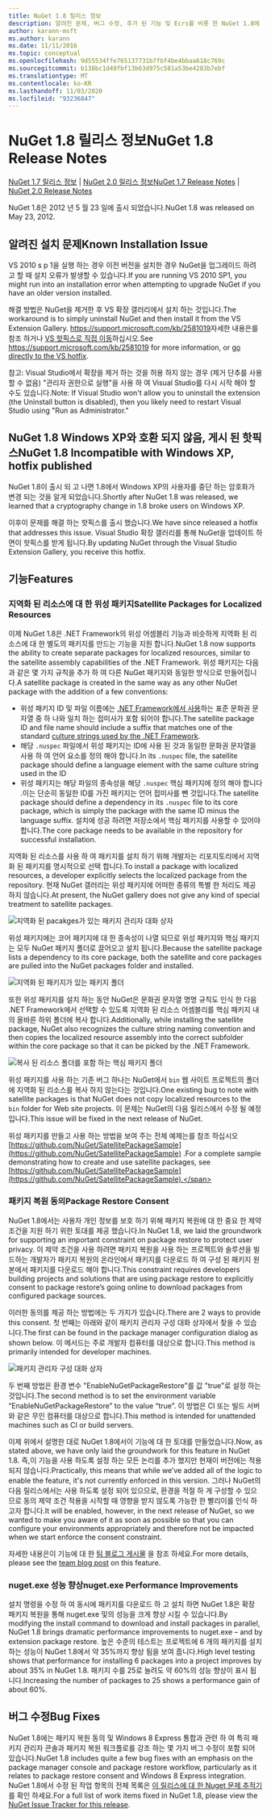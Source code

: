 ```yaml
---
title: NuGet 1.8 릴리스 정보
description: 알려진 문제, 버그 수정, 추가 된 기능 및 Ecrs를 비롯 한 NuGet 1.8에 대 한 릴리스 정보입니다.
author: karann-msft
ms.author: karann
ms.date: 11/11/2016
ms.topic: conceptual
ms.openlocfilehash: 9d55534ffe765137731b7fbf4be4bbaa618c769c
ms.sourcegitcommit: b138bc1d49fbf13b63d975c581a53be4283b7ebf
ms.translationtype: MT
ms.contentlocale: ko-KR
ms.lasthandoff: 11/03/2020
ms.locfileid: "93236847"
---
```

# <a name="nuget-18-release-notes"></a><span data-ttu-id="dfd0a-103">NuGet 1.8 릴리스 정보</span><span class="sxs-lookup"><span data-stu-id="dfd0a-103">NuGet 1.8 Release Notes</span></span>

<span data-ttu-id="dfd0a-104">[NuGet 1.7 릴리스 정보](../release-notes/nuget-1.7.md)  |  [NuGet 2.0 릴리스 정보](../release-notes/nuget-2.0.md)</span><span class="sxs-lookup"><span data-stu-id="dfd0a-104">[NuGet 1.7 Release Notes](../release-notes/nuget-1.7.md) | [NuGet 2.0 Release Notes](../release-notes/nuget-2.0.md)</span></span>

<span data-ttu-id="dfd0a-105">NuGet 1.8은 2012 년 5 월 23 일에 출시 되었습니다.</span><span class="sxs-lookup"><span data-stu-id="dfd0a-105">NuGet 1.8 was released on May 23, 2012.</span></span>

## <a name="known-installation-issue"></a><span data-ttu-id="dfd0a-106">알려진 설치 문제</span><span class="sxs-lookup"><span data-stu-id="dfd0a-106">Known Installation Issue</span></span>
<span data-ttu-id="dfd0a-107">VS 2010 s p 1을 실행 하는 경우 이전 버전을 설치한 경우 NuGet을 업그레이드 하려고 할 때 설치 오류가 발생할 수 있습니다.</span><span class="sxs-lookup"><span data-stu-id="dfd0a-107">If you are running VS 2010 SP1, you might run into an installation error when attempting to upgrade NuGet if you have an older version installed.</span></span>

<span data-ttu-id="dfd0a-108">해결 방법은 NuGet을 제거한 후 VS 확장 갤러리에서 설치 하는 것입니다.</span><span class="sxs-lookup"><span data-stu-id="dfd0a-108">The workaround is to simply uninstall NuGet and then install it from the VS Extension Gallery.</span></span>  <span data-ttu-id="dfd0a-109"><https://support.microsoft.com/kb/2581019>자세한 내용은를 참조 하거나 [VS 핫픽스로 직접 이동](http://bit.ly/vsixcertfix)하십시오.</span><span class="sxs-lookup"><span data-stu-id="dfd0a-109">See <https://support.microsoft.com/kb/2581019> for more information, or [go directly to the VS hotfix](http://bit.ly/vsixcertfix).</span></span>

<span data-ttu-id="dfd0a-110">참고: Visual Studio에서 확장을 제거 하는 것을 허용 하지 않는 경우 (제거 단추를 사용할 수 없음) "관리자 권한으로 실행"을 사용 하 여 Visual Studio를 다시 시작 해야 할 수도 있습니다.</span><span class="sxs-lookup"><span data-stu-id="dfd0a-110">Note: If Visual Studio won't allow you to uninstall the extension (the Uninstall button is disabled), then you likely need to restart Visual Studio using "Run as Administrator."</span></span>

## <a name="nuget-18-incompatible-with-windows-xp-hotfix-published"></a><span data-ttu-id="dfd0a-111">NuGet 1.8 Windows XP와 호환 되지 않음, 게시 된 핫픽스</span><span class="sxs-lookup"><span data-stu-id="dfd0a-111">NuGet 1.8 Incompatible with Windows XP, hotfix published</span></span>

<span data-ttu-id="dfd0a-112">NuGet 1.8이 출시 되 고 나면 1.8에서 Windows XP의 사용자를 중단 하는 암호화가 변경 되는 것을 알게 되었습니다.</span><span class="sxs-lookup"><span data-stu-id="dfd0a-112">Shortly after NuGet 1.8 was released, we learned that a cryptography change in 1.8 broke users on Windows XP.</span></span>

<span data-ttu-id="dfd0a-113">이후이 문제를 해결 하는 핫픽스를 출시 했습니다.</span><span class="sxs-lookup"><span data-stu-id="dfd0a-113">We have since released a hotfix that addresses this issue.</span></span>  <span data-ttu-id="dfd0a-114">Visual Studio 확장 갤러리를 통해 NuGet을 업데이트 하면이 핫픽스를 받게 됩니다.</span><span class="sxs-lookup"><span data-stu-id="dfd0a-114">By updating NuGet through the Visual Studio Extension Gallery, you receive this hotfix.</span></span>

## <a name="features"></a><span data-ttu-id="dfd0a-115">기능</span><span class="sxs-lookup"><span data-stu-id="dfd0a-115">Features</span></span>

### <a name="satellite-packages-for-localized-resources"></a><span data-ttu-id="dfd0a-116">지역화 된 리소스에 대 한 위성 패키지</span><span class="sxs-lookup"><span data-stu-id="dfd0a-116">Satellite Packages for Localized Resources</span></span>
<span data-ttu-id="dfd0a-117">이제 NuGet 1.8은 .NET Framework의 위성 어셈블리 기능과 비슷하게 지역화 된 리소스에 대 한 별도의 패키지를 만드는 기능을 지원 합니다.</span><span class="sxs-lookup"><span data-stu-id="dfd0a-117">NuGet 1.8 now supports the ability to create separate packages for localized resources, similar to the satellite assembly capabilities of the .NET Framework.</span></span>  <span data-ttu-id="dfd0a-118">위성 패키지는 다음과 같은 몇 가지 규칙을 추가 하 여 다른 NuGet 패키지와 동일한 방식으로 만들어집니다.</span><span class="sxs-lookup"><span data-stu-id="dfd0a-118">A satellite package is created in the same way as any other NuGet package with the addition of a few conventions:</span></span>

* <span data-ttu-id="dfd0a-119">위성 패키지 ID 및 파일 이름에는 [.NET Framework에서 사용](/openspecs/windows_protocols/ms-lcid/a9eac961-e77d-41a6-90a5-ce1a8b0cdb9c)하는 표준 문화권 문자열 중 하 나와 일치 하는 접미사가 포함 되어야 합니다.</span><span class="sxs-lookup"><span data-stu-id="dfd0a-119">The satellite package ID and file name should include a suffix that matches one of the standard [culture strings used by the .NET Framework](/openspecs/windows_protocols/ms-lcid/a9eac961-e77d-41a6-90a5-ce1a8b0cdb9c).</span></span>
* <span data-ttu-id="dfd0a-120">해당 `.nuspec` 파일에서 위성 패키지는 ID에 사용 된 것과 동일한 문화권 문자열을 사용 하 여 언어 요소를 정의 해야 합니다.</span><span class="sxs-lookup"><span data-stu-id="dfd0a-120">In its `.nuspec` file, the satellite package should define a language element with the same culture string used in the ID</span></span>
* <span data-ttu-id="dfd0a-121">위성 패키지는 해당 파일의 종속성을 해당 `.nuspec` 핵심 패키지에 정의 해야 합니다 .이는 단순히 동일한 ID를 가진 패키지는 언어 접미사를 뺀 것입니다.</span><span class="sxs-lookup"><span data-stu-id="dfd0a-121">The satellite package should define a dependency in its `.nuspec` file to its core package, which is simply the package with the same ID minus the language suffix.</span></span>  <span data-ttu-id="dfd0a-122">설치에 성공 하려면 저장소에서 핵심 패키지를 사용할 수 있어야 합니다.</span><span class="sxs-lookup"><span data-stu-id="dfd0a-122">The core package needs to be available in the repository for successful installation.</span></span>

<span data-ttu-id="dfd0a-123">지역화 된 리소스를 사용 하 여 패키지를 설치 하기 위해 개발자는 리포지토리에서 지역화 된 패키지를 명시적으로 선택 합니다.</span><span class="sxs-lookup"><span data-stu-id="dfd0a-123">To install a package with localized resources, a developer explicitly selects the localized package from the repository.</span></span> <span data-ttu-id="dfd0a-124">현재 NuGet 갤러리는 위성 패키지에 어떠한 종류의 특별 한 처리도 제공 하지 않습니다.</span><span class="sxs-lookup"><span data-stu-id="dfd0a-124">At present, the NuGet gallery does not give any kind of special treatment to satellite packages.</span></span>

![지역화 된 pacakges가 있는 패키지 관리자 대화 상자](./media/dlg-w-loc-packs.png)

<span data-ttu-id="dfd0a-126">위성 패키지에는 코어 패키지에 대 한 종속성이 나열 되므로 위성 패키지와 핵심 패키지는 모두 NuGet 패키지 폴더로 끌어오고 설치 됩니다.</span><span class="sxs-lookup"><span data-stu-id="dfd0a-126">Because the satellite package lists a dependency to its core package, both the satellite and core packages are pulled into the NuGet packages folder and installed.</span></span>

![지역화 된 패키지가 있는 패키지 폴더](./media/fldr-loc-packs.png)

<span data-ttu-id="dfd0a-128">또한 위성 패키지를 설치 하는 동안 NuGet은 문화권 문자열 명명 규칙도 인식 한 다음 .NET Framework에서 선택할 수 있도록 지역화 된 리소스 어셈블리를 핵심 패키지 내의 올바른 하위 폴더에 복사 합니다.</span><span class="sxs-lookup"><span data-stu-id="dfd0a-128">Additionally, while installing the satellite package, NuGet also recognizes the culture string naming convention and then copies the localized resource assembly into the correct subfolder within the core package so that it can be picked by the .NET Framework.</span></span>

![복사 된 리소스 폴더를 포함 하는 핵심 패키지 폴더](./media/fldr-copied-loc.png)

<span data-ttu-id="dfd0a-130">위성 패키지를 사용 하는 기존 버그 하나는 NuGet에서 `bin` 웹 사이트 프로젝트의 폴더에 지역화 된 리소스를 복사 하지 않는다는 것입니다.</span><span class="sxs-lookup"><span data-stu-id="dfd0a-130">One existing bug to note with satellite packages is that NuGet does not copy localized resources to the `bin` folder for Web site projects.</span></span>  <span data-ttu-id="dfd0a-131">이 문제는 NuGet의 다음 릴리스에서 수정 될 예정입니다.</span><span class="sxs-lookup"><span data-stu-id="dfd0a-131">This issue will be fixed in the next release of NuGet.</span></span>

<span data-ttu-id="dfd0a-132">위성 패키지를 만들고 사용 하는 방법을 보여 주는 전체 예제는를 참조 하십시오 [https://github.com/NuGet/SatellitePackageSample](https://github.com/NuGet/SatellitePackageSample) .</span><span class="sxs-lookup"><span data-stu-id="dfd0a-132">For a complete sample demonstrating how to create and use satellite packages, see [https://github.com/NuGet/SatellitePackageSample](https://github.com/NuGet/SatellitePackageSample).</span></span>

### <a name="package-restore-consent"></a><span data-ttu-id="dfd0a-133">패키지 복원 동의</span><span class="sxs-lookup"><span data-stu-id="dfd0a-133">Package Restore Consent</span></span>
<span data-ttu-id="dfd0a-134">NuGet 1.8에서는 사용자 개인 정보를 보호 하기 위해 패키지 복원에 대 한 중요 한 제약 조건을 지원 하기 위한 토대를 제공 했습니다.</span><span class="sxs-lookup"><span data-stu-id="dfd0a-134">In NuGet 1.8, we laid the groundwork for supporting an important constraint on package restore to protect user privacy.</span></span> <span data-ttu-id="dfd0a-135">이 제약 조건을 사용 하려면 패키지 복원을 사용 하는 프로젝트와 솔루션을 빌드하는 개발자가 패키지 복원의 온라인에서 패키지를 다운로드 하 여 구성 된 패키지 원본에서 패키지를 다운로드 해야 합니다.</span><span class="sxs-lookup"><span data-stu-id="dfd0a-135">This constraint requires developers building projects and solutions that are using package restore to explicitly consent to package restore’s going online to download packages from configured package sources.</span></span>

<span data-ttu-id="dfd0a-136">이러한 동의를 제공 하는 방법에는 두 가지가 있습니다.</span><span class="sxs-lookup"><span data-stu-id="dfd0a-136">There are 2 ways to provide this consent.</span></span> <span data-ttu-id="dfd0a-137">첫 번째는 아래와 같이 패키지 관리자 구성 대화 상자에서 찾을 수 있습니다.</span><span class="sxs-lookup"><span data-stu-id="dfd0a-137">The first can be found in the package manager configuration dialog as shown below.</span></span>  <span data-ttu-id="dfd0a-138">이 메서드는 주로 개발자 컴퓨터를 대상으로 합니다.</span><span class="sxs-lookup"><span data-stu-id="dfd0a-138">This method is primarily intended for developer machines.</span></span>

![패키지 관리자 구성 대화 상자](./media/pr-consent-configdlg.png)

<span data-ttu-id="dfd0a-140">두 번째 방법은 환경 변수 "EnableNuGetPackageRestore"를 값 "true"로 설정 하는 것입니다.</span><span class="sxs-lookup"><span data-stu-id="dfd0a-140">The second method is to set the environment variable “EnableNuGetPackageRestore” to the value “true”.</span></span>  <span data-ttu-id="dfd0a-141">이 방법은 CI 또는 빌드 서버와 같은 무인 컴퓨터를 대상으로 합니다.</span><span class="sxs-lookup"><span data-stu-id="dfd0a-141">This method is intended for unattended machines such as CI or build servers.</span></span>

<span data-ttu-id="dfd0a-142">이제 위에서 설명한 대로 NuGet 1.8에서이 기능에 대 한 토대를 만들었습니다.</span><span class="sxs-lookup"><span data-stu-id="dfd0a-142">Now, as stated above, we have only laid the groundwork for this feature in NuGet 1.8.</span></span>  <span data-ttu-id="dfd0a-143">즉,이 기능을 사용 하도록 설정 하는 모든 논리를 추가 했지만 현재이 버전에는 적용 되지 않습니다.</span><span class="sxs-lookup"><span data-stu-id="dfd0a-143">Practically, this means that while we’ve added all of the logic to enable the feature, it's not currently enforced in this version.</span></span> <span data-ttu-id="dfd0a-144">그러나 NuGet의 다음 릴리스에서는 사용 하도록 설정 되어 있으므로, 환경을 적절 하 게 구성할 수 있으므로 동의 제약 조건 적용을 시작할 때 영향을 받지 않도록 가능한 한 빨리이를 인식 하고자 합니다.</span><span class="sxs-lookup"><span data-stu-id="dfd0a-144">It will be enabled, however, in the next release of NuGet, so we wanted to make you aware of it as soon as possible so that you can configure your environments appropriately and therefore not be impacted when we start enforce the consent constraint.</span></span>

<span data-ttu-id="dfd0a-145">자세한 내용은이 기능에 대 한 [팀 블로그 게시물](http://blog.nuget.org/20120518/package-restore-and-consent.html) 을 참조 하세요.</span><span class="sxs-lookup"><span data-stu-id="dfd0a-145">For more details, please see the [team blog post](http://blog.nuget.org/20120518/package-restore-and-consent.html) on this feature.</span></span>

### <a name="nugetexe-performance-improvements"></a><span data-ttu-id="dfd0a-146">nuget.exe 성능 향상</span><span class="sxs-lookup"><span data-stu-id="dfd0a-146">nuget.exe Performance Improvements</span></span>
<span data-ttu-id="dfd0a-147">설치 명령을 수정 하 여 동시에 패키지를 다운로드 하 고 설치 하면 NuGet 1.8은 확장 패키지 복원을 통해 nuget.exe 및의 성능을 크게 향상 시킬 수 있습니다.</span><span class="sxs-lookup"><span data-stu-id="dfd0a-147">By modifying the install command to download and install packages in parallel, NuGet 1.8 brings dramatic performance improvements to nuget.exe – and by extension package restore.</span></span>  <span data-ttu-id="dfd0a-148">높은 수준의 테스트는 프로젝트에 6 개의 패키지를 설치 하는 성능이 NuGet 1.8에서 약 35%까지 향상 됨을 보여 줍니다.</span><span class="sxs-lookup"><span data-stu-id="dfd0a-148">High level testing shows that performance for installing 6 packages into a project improves by about 35% in NuGet 1.8.</span></span>  <span data-ttu-id="dfd0a-149">패키지 수를 25로 늘려도 약 60%의 성능 향상이 표시 됩니다.</span><span class="sxs-lookup"><span data-stu-id="dfd0a-149">Increasing the number of packages to 25 shows a performance gain of about 60%.</span></span>

## <a name="bug-fixes"></a><span data-ttu-id="dfd0a-150">버그 수정</span><span class="sxs-lookup"><span data-stu-id="dfd0a-150">Bug Fixes</span></span>
<span data-ttu-id="dfd0a-151">NuGet 1.8에는 패키지 복원 동의 및 Windows 8 Express 통합과 관련 하 여 특히 패키지 관리자 콘솔과 패키지 복원 워크플로를 강조 하는 몇 가지 버그 수정이 포함 되어 있습니다.</span><span class="sxs-lookup"><span data-stu-id="dfd0a-151">NuGet 1.8 includes quite a few bug fixes with an emphasis on the package manager console and package restore workflow, particularly as it relates to package restore consent and Windows 8 Express integration.</span></span>
<span data-ttu-id="dfd0a-152">NuGet 1.8에서 수정 된 작업 항목의 전체 목록은 [이 릴리스에 대 한 Nuget 문제 추적기](http://nuget.codeplex.com/workitem/list/advanced?keyword=&status=Closed&type=All&priority=All&release=NuGet%201.8&assignedTo=All&component=All&sortField=Votes&sortDirection=Descending&page=0)를 확인 하세요.</span><span class="sxs-lookup"><span data-stu-id="dfd0a-152">For a full list of work items fixed in NuGet 1.8, please view the [NuGet Issue Tracker for this release](http://nuget.codeplex.com/workitem/list/advanced?keyword=&status=Closed&type=All&priority=All&release=NuGet%201.8&assignedTo=All&component=All&sortField=Votes&sortDirection=Descending&page=0).</span></span>